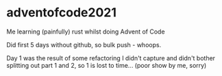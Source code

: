# adventofcode2021

Me learning (painfully) rust whilst doing Advent of Code

Did first 5 days without github, so bulk push - whoops. 

Day 1 was the result of some refactoring I didn't capture and didn't bother splitting out part 1 and 2, so 1 is lost to time... (poor show by me, sorry)
